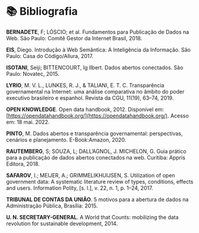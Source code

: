 # 📚 Bibliografia

**BERNADETE**, F; LÓSCIO; et al. Fundamentos para Publicação de Dados na Web. São Paulo: Comitê Gestor da Internet Brasil, 2018.

**EIS**, Diego. Introdução à Web Semântica: A Inteligência da Informação. São Paulo: Casa do Código/Allura, 2017.

**ISOTANI**, Seiji; BITTENCOURT, Ig Ilbert. Dados abertos conectados. São Paulo: Novatec, 2015.

**LYRIO**, M. V. L., LUNKES, R. J., & TALIANI, E. T. C. Transparência governamental na Internet: uma análise comparativa no âmbito do poder executivo brasileiro e espanhol. Revista da CGU, 11(19), 63–74, 2019.

**OPEN KNOWLEDGE**. Open data handbook, 2012. Disponível em: [https://opendatahandbook.org/](https://opendatahandbook.org/). Acesso em: 18 mai. 2022.

**PINTO**, M. Dados abertos e transparência governamental: perspectivas, cenários e planejamento. E-Book:Amazon, 2020.

**RAUTEMBERG**, S; SOUZA, L; DALL’AGNOL, J. MICHELON, G. Guia prático para a publicação de dados abertos conectados na web. Curitiba: Appris Editora, 2018.

**SAFAROV**, I.; MEIJER, A.; GRIMMELIKHUIJSEN, S. Utilization of open government data: A systematic literature review of types, conditions, effects and users. Information Polity, \[s. l.], v. 22, n. 1, p. 1–24, 2017.

**TRIBUNAL DE CONTAS DA UNIÃO**. 5 motivos para a abertura de dados na Administração Pública, Brasília: 2015.

**U. N. SECRETARY-GENERAL**. A World that Counts: mobilizing the data revolution for sustainable development, 2014.
